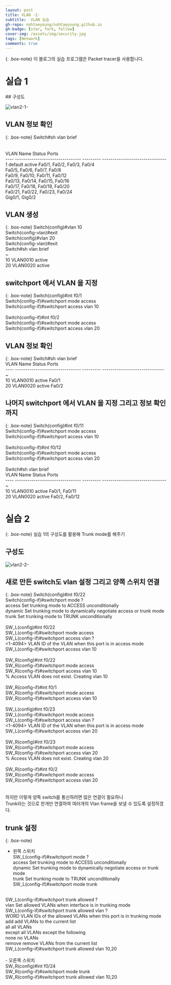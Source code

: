 ```yaml
---
layout: post
title: VLAN -2-
subtitle:  VLAN 실습
gh-repo: nohtaeyoung/nohtaeyoung.github.io
gh-badge: [star, fork, follow]
cover-img: /assets/img/security.jpg
tags: [Network]
comments: true
---
```


{: .box-note} 
이 블로그의 실습 프로그램은 Packet tracer을 사용합니다.

<h1>실습 1</h1>
## 구성도

![vlan2-1-](../assets/img/vlan2-1-.png)

## VLAN 정보 확인

{: .box-note} 
Switch#sh vlan brief <br>
<br>
<br>
VLAN Name                             Status    Ports<br>
---- -------------------------------- --------- -------------------------------<br>
1    default                          active    Fa0/1, Fa0/2, Fa0/3, Fa0/4<br>
                                                Fa0/5, Fa0/6, Fa0/7, Fa0/8<br>
                                                Fa0/9, Fa0/10, Fa0/11, Fa0/12<br>
                                                Fa0/13, Fa0/14, Fa0/15, Fa0/16<br>
                                                Fa0/17, Fa0/18, Fa0/19, Fa0/20<br>
                                                Fa0/21, Fa0/22, Fa0/23, Fa0/24<br>
                                                Gig0/1, Gig0/2<br>
                                                

## VLAN 생성 

{: .box-note} 
Switch(config)#vlan 10<br>
Switch(config-vlan)#exit<br>
Switch(config)#vlan 20<br>
Switch(config-vlan)#exit<br>
Switch#sh vlan brief<br>
~<br>
10   VLAN0010                         active<br>
20   VLAN0020                         active<br>

## switchport 에서 VLAN 을 지정 

{: .box-note} 
Switch(config)#int f0/1<br>
Switch(config-if)#switchport mode access <br>
Switch(config-if)#switchport access vlan 10<br>
<br>
Switch(config-if)#int f0/2<br>
Switch(config-if)#switchport mode access <br>
Switch(config-if)#switchport access vlan 20<br>

## VLAN 정보 확인

{: .box-note} 
Switch#sh vlan brief <br>
VLAN Name                             Status    Ports<br>
---- -------------------------------- --------- ------------------------------<br>
~<br>
10   VLAN0010                         active    Fa0/1<br>
20   VLAN0020                         active    Fa0/2<br>

## 나머지 switchport 에서 VLAN 을 지정 그리고 정보 확인까지

{: .box-note} 
Switch(config)#int f0/11<br>
Switch(config-if)#switchport mode access <br>
Switch(config-if)#switchport access vlan 10<br>
<br>
Switch(config-if)#int f0/12<br>
Switch(config-if)#switchport mode access <br>
Switch(config-if)#switchport access vlan 20<br>
<br>
Switch#sh vlan brief <br>
VLAN Name                             Status    Ports<br>
---- -------------------------------- --------- -------------------------------<br>
~<br>
10   VLAN0010                         active    Fa0/1, Fa0/11<br>
20   VLAN0020                         active    Fa0/2, Fa0/12<br>

<h1>실습 2</h1>

{: .box-note} 
실습 1의 구성도를 활용해 Trunk mode를 해주기
  
## 구성도
  
![vlan2-2-](../assets/img/vlan2-2-.png)

## 새로 만든 switch도 vlan 설정 그리고 양쪽 스위치 연결
  
{: .box-note} 
Switch(config)#int f0/22<br>
Switch(config-if)#switchport mode ?<br>
  access   Set trunking mode to ACCESS unconditionally<br>
  dynamic  Set trunking mode to dynamically negotiate access or trunk mode<br>
  trunk    Set trunking mode to TRUNK unconditionally<br>
<br>
SW_L(config)#int f0/22<br>
SW_L(config-if)#switchport mode access <br>
SW_L(config-if)#switchport access vlan ?<br>
  <1-4094>  VLAN ID of the VLAN when this port is in access mode<br>
SW_L(config-if)#switchport access vlan 10<br>
<br>
SW_R(config)#int f0/22<br>
SW_R(config-if)#switchport mode access <br>
SW_R(config-if)#switchport access vlan 10<br>
% Access VLAN does not exist. Creating vlan 10<br>
<br>
SW_R(config-if)#int f0/1<br>
SW_R(config-if)#switchport mode access <br>
SW_R(config-if)#switchport access vlan 10<br>
<br>
SW_L(config)#int f0/23<br>
SW_L(config-if)#switchport mode access <br>
SW_L(config-if)#switchport access vlan ?<br>
  <1-4094>  VLAN ID of the VLAN when this port is in access mode<br>
SW_L(config-if)#switchport access vlan 20<br>
<br>
SW_R(config)#int f0/23<br>
SW_R(config-if)#switchport mode access <br>
SW_R(config-if)#switchport access vlan 20<br>
% Access VLAN does not exist. Creating vlan 20<br>
<br>
SW_R(config-if)#int f0/2<br>
SW_R(config-if)#switchport mode access <br>
SW_R(config-if)#switchport access vlan 20<br><br>
<br>
하지만 이렇게 양쪽 switch를 통신하려면 많은 연결이 필요하니<br>
Trunk라는 것으로 한개만 연결하여 여러개의 Vlan frame을 보낼 수 있도록 설정하겠다.
    
## trunk 설정
   
{: .box-note} 
- 왼쪽 스위치 <br>
SW_L(config-if)#switchport mode ?<br>
  access   Set trunking mode to ACCESS unconditionally<br>
  dynamic  Set trunking mode to dynamically negotiate access or trunk mode<br>
  trunk    Set trunking mode to TRUNK unconditionally<br>
SW_L(config-if)#switchport mode trunk <br>
<br>
SW_L(config-if)#switchport trunk allowed ?<br>
  vlan  Set allowed VLANs when interface is in trunking mode<br>
SW_L(config-if)#switchport trunk allowed vlan ?<br>
  WORD    VLAN IDs of the allowed VLANs when this port is in trunking mode<br>
  add     add VLANs to the current list<br>
  all     all VLANs<br>
  except  all VLANs except the following<br>
  none    no VLANs<br>
  remove  remove VLANs from the current list<br>
SW_L(config-if)#switchport trunk allowed vlan 10,20<br>
<br>
- 오른쪽 스위치<br>
SW_R(config)#int f0/24<br>
SW_R(config-if)#switchport mode trunk<br>
SW_R(config-if)#switchport trunk allowed vlan 10,20<br>
